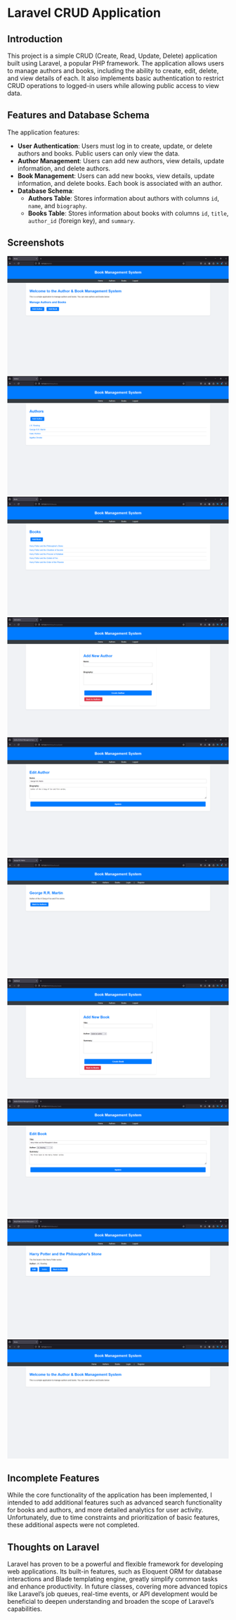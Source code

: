 # Laravel CRUD Application

## Introduction
This project is a simple CRUD (Create, Read, Update, Delete) application built using Laravel, a popular PHP framework. The application allows users to manage authors and books, including the ability to create, edit, delete, and view details of each. It also implements basic authentication to restrict CRUD operations to logged-in users while allowing public access to view data.

## Features and Database Schema
The application features:
- **User Authentication**: Users must log in to create, update, or delete authors and books. Public users can only view the data.
- **Author Management**: Users can add new authors, view details, update information, and delete authors.
- **Book Management**: Users can add new books, view details, update information, and delete books. Each book is associated with an author.
- **Database Schema**:
  - **Authors Table**: Stores information about authors with columns `id`, `name`, and `biography`.
  - **Books Table**: Stores information about books with columns `id`, `title`, `author_id` (foreign key), and `summary`.

## Screenshots
![Homepage](screenshots/admin_homepage.png)
![Author List](screenshots/admin_authors_list.png)
![Book List](screenshots/books_list.png)
![Add Author](screenshots/add_author.png)
![Edit Author](screenshots/edit_author.png)
![Delete Author](screenshots/author_details.png)
![Add Book](screenshots/add_books.png)
![Edit Book](screenshots/boot_edit.png)
![Delete Book](screenshots/books_details.png)
![Login Page](screenshots/user_home.png)

## Incomplete Features
While the core functionality of the application has been implemented, I intended to add additional features such as advanced search functionality for books and authors, and more detailed analytics for user activity. Unfortunately, due to time constraints and prioritization of basic features, these additional aspects were not completed. 

## Thoughts on Laravel
Laravel has proven to be a powerful and flexible framework for developing web applications. Its built-in features, such as Eloquent ORM for database interactions and Blade templating engine, greatly simplify common tasks and enhance productivity. In future classes, covering more advanced topics like Laravel’s job queues, real-time events, or API development would be beneficial to deepen understanding and broaden the scope of Laravel’s capabilities.

